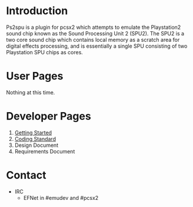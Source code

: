 # Introduction #

Ps2spu is a plugin for pcsx2 which attempts to emulate the Playstation2 sound chip known as the Sound Processing Unit 2 (SPU2).  The SPU2 is a two core sound chip which contains local memory as a scratch area for digital effects processing, and is essentially a single SPU consisting of two Playstation SPU chips as cores.


# User Pages #

Nothing at this time.

# Developer Pages #

  1. [Getting Started](Developers_GettingStarted.md)
  1. [Coding Standard](CodingStandard.md)
  1. Design Document
  1. Requirements Document

# Contact #

  * IRC
    * EFNet in #emudev and #pcsx2